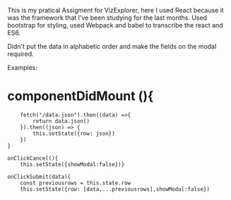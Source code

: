 This is my pratical Assigment for VizExplorer, here I used React because it was the framework 
that I've been studying for the last months.
Used bootstrap for styling, used Webpack and babel to transcribe the react and ES6.

Didn't put the data in alphabetic order and make the fields on the modal required.

Examples:

#  componentDidMount (){
        fetch("/data.json").then((data) =>{
            return data.json()
        }).then((json) => {
            this.setState({row: json})
        })
    }

    onClickCancel(){
        this.setState({showModal:false})}

    onClickSubmit(data){
        const previousrows = this.state.row
        this.setState({row: [data,...previousrows],showModal:false})

        
